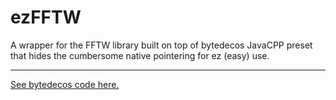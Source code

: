 # ezFFTW

A wrapper for the FFTW library built on top of bytedecos JavaCPP preset that hides the cumbersome native pointering for ez (easy) use.

---

[See bytedecos code here.](https://github.com/bytedeco/javacpp-presets/tree/master/fftw)
